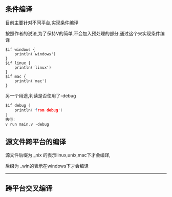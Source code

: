 ## 条件编译

目前主要针对不同平台,实现条件编译

按照作者的说法,为了保持V的简单,不会加入预处理的部分,通过这个来实现条件编译

```
$if windows {
	println('windows')
}
$if linux {
	println('linux')
}
$if mac {
	println('mac')
}
```

另一个用途,判读是否使用了-debug

```c
$if debug {
	println('from debug')
}
执行:
v run main.v -debug
```

## 源文件跨平台的编译

源文件后缀为 _nix 的表示linux,unix,mac下才会编译,

后缀为 _win的表示在windows下才会编译

------



## 跨平台交叉编译

